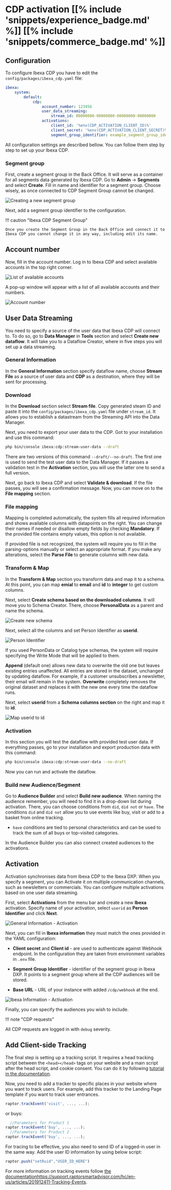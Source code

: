 # CDP activation  [[% include 'snippets/experience_badge.md' %]] [[% include 'snippets/commerce_badge.md' %]]

## Configuration

To configure Ibexa CDP you have to edit the `config/packages/ibexa_cdp.yaml` file:

```yaml
ibexa:
    system:
        default:
            cdp:
                account_number: 123456
                user_data_streaming:
                    stream_id: 00000000-00000000-00000000-00000000
                activations:
                    client_id: '%env(CDP_ACTIVATION_CLIENT_ID)%'
                    client_secret: '%env(CDP_ACTIVATION_CLIENT_SECRET)%'
                    segment_group_identifier: example_segment_group_identifier
```

All configuration settings are described bellow.
You can follow them step by step to set up your Ibexa CDP.

### Segment group

First, create a segment group in the Back Office.
It will serve as a container for all segments data generated by Ibexa CDP.
Go to **Admin** -> **Segments** and select **Create**.
Fill in name and identifier for a segment group.
Choose wisely, as once connected to CDP Segment Group cannot be changed.

![Creating a new segment group](img/cdp_create_segment_group.png)

Next, add a segment group identifier to the configuration.

!!! caution "Ibexa CDP Segment Group"

    Once you create the Segment Group in the Back Office and connect it to Ibexa CDP you cannot change it in any way, including edit its name.

## Account number

Now, fill in the account number.
Log in to Ibexa CDP and select available accounts in the top right corner.

![List of available accounts](img/cdp_accounts.png)

A pop-up window will appear with a list of all available accounts and their numbers.

![Account number](img/cdp_account_number.png)

## User Data Streaming

You need to specify a source of the user data that Ibexa CDP will connect to.
To do so, go to **Data Manager** in **Tools** section and select **Create new dataflow**.
It will take you to a Dataflow Creator, where in five steps you will set up a data streaming.

### General Information

In the **General Information** section specify dataflow name,
choose **Stream File** as a source of user data and **CDP** as a destination,
where they will be sent for processing.

### Download

In the **Download** section select **Stream file**. 
Copy generated steam ID and paste it into the `config/packages/ibexa_cdp.yaml` file under `stream_id`.
It allows you to establish a datastream from the Streaming API into the Data Manager.

Next, you need to export your user data to the CDP.
Got to your installation and use this command:

```bash
php bin/console ibexa:cdp:stream-user-data --draft
```

There are two versions of this command `--draft/--no-draft`.
The first one is used to send the test user data to the Data Manager.
If it passes a validation test in the **Activation** section, you will use the latter one to send a full version.

Next, go back to Ibexa CDP and select **Validate & download**.
If the file passes, you will see a confirmation message.
Now, you can move on to the **File mapping** section.

### File mapping

Mapping is completed automatically, the system fills all required information and shows available columns with datapoints on the right.
You can change their names if needed or disallow empty fields by checking **Mandatory**.
If the provided file contains empty values, this option is not available.

If provided file is not recognized, the system will require you to fill in the parsing-options manually or select an appropriate format.
If you make any alterations, select the **Parse File** to generate columns with new data.

### Transform & Map

In the **Transform & Map** section you transform data and map it to a schema.
At this point, you can map **emial** to **email** and **id** to **integer** to get custom columns.

Next, select **Create schema based on the downloaded columns**.
It will move you to Schema Creator.
There, choose **PersonalData** as a parent and name the schema. 

![Create new schema](img/cdp_create_new_schema.png)

Next, select all the columns and set Person Identifier as **userid**.

![Person Identifier](img/cdp_person_identifier.png)

If you used PersonData or Catalog type schemas, the system will require
specifying the Write Mode that will be applied to them.

**Append** (default one) allows new data to overwrite the old one but leaves existing entries unaffected.
All entries are stored in the dataset, unchanged by updating dataflow.
For example, if a customer unsubscribes a newsletter, their email will remain in the system.
**Overwrite** completely removes the original dataset and replaces it with the new one every time the dataflow runs.

Next, select **userid** from a **Schema columns section** on the right and map it to **id**.

![Map userid to id](img/cdp_userid_mapid.png)

### Activation

In this section you will test the dataflow with provided test user data.
If everything passes, go to your installation and export production data with this command:

```bash
php bin/console ibexa:cdp:stream-user-data --no-draft
```

Now you can run and activate the dataflow.

### Build new Audience/Segment

Go to **Audience Builder** and select **Build new audience**.
When naming the audience remember, you will need to find it in a drop-down list during activation.
There, you can choose conditions from `did`, `did not` or `have`.
The conditions `did` and `did not` allow you to use events like buy, visit or add to a basket from online tracking.
- `have` conditions are tied to personal characteristics and can be used to track the sum of all buys or top-visited categories.

In the Audience Builder you can also connect created audiences to the activations.

## Activation

Activation synchronises data from Ibexa CDP to the Ibexa DXP.
When you specify a segment, you can Activate it on multiple communication channels, such as newsletters or commercials.
You can configure multiple activations based on one user data streaming.

First, select **Activations** from the menu bar and create a new **Ibexa** activation.
Specify name of your activation, select `userid` as **Person Identifier** and click **Next**.

![General Information - Activation](img/cdp_activation_general_info.png)

Next, you can fill in **Ibexa information** they must match the ones provided in the YAML configuration:

- **Client secret** and **Client id** - are used to authenticate against Webhook endpoint. In the configuration they are taken from environment variables in `.env` file.

- **Segment Group Identifier** - identifier of the segment group in Ibexa DXP. It points to a segment group where all the CDP audiences will be stored.
- **Base URL** - URL of your instance with added `/cdp/webhook` at the end.

![Ibexa Information - Activation](img/cdp_activation_ibexa_info.png)

Finally, you can specify the audiences you wish to include.

!!! note "CDP requests"

  All CDP requests are logged in with `debug` severity.

## Add Client-side Tracking

The final step is setting up a tracking script.
It requires a head tracking script between the `<head></head>` tags on your website
and a main script after the head script, and cookie consent.
You can do it by following [tutorial in the documentation](https://support.raptorsmartadvisor.com/hc/en-us/articles/115000656909-Client-side-Tracking).

Now, you need to add a tracker to specific places in your website where you want to track users.
For example, add this tracker to the Landing Page template if you want to track user entrances.

```js
raptor.trackEvent('visit', ..., ...);
```
or buys:

```js
  //Parameters for Product 1
raptor.trackEvent('buy', ..., ...);
  //Parameters for Product 2
raptor.trackEvent('buy', ..., ...);
```

For tracing to be effective, you also need to send ID of a logged-in user in the same way.
Add the user ID information by using below script:

```js
raptor.push("setRuid","USER_ID_HERE")
```

For more information on tracking events follow [the documentation]()https://support.raptorsmartadvisor.com/hc/en-us/articles/201912411-Tracking-Events.